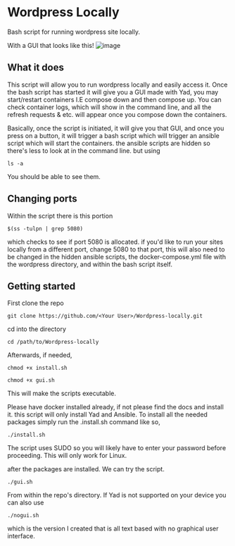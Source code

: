 # Wordpress Locally

Bash script for running wordpress site locally.

With a GUI that looks like this!
![image](https://user-images.githubusercontent.com/100642899/204152751-2c350f10-a509-451c-a982-ea35a5e09539.png)


## What it does

This script will allow you to run wordpress locally and easily access it. Once the bash script has started
it will give you a GUI made with Yad, you may start/restart containers I.E compose down and then compose up. 
You can check container logs, which will show in the command line, and all the refresh requests & etc. will appear once you compose down the containers. 

Basically, once the script is initiated, it will give you that GUI, and once you press on a button, it will trigger a bash script which will trigger an ansible script which will start the containers. the ansible scripts are hidden so there's less to look at in the command line. but using
```
ls -a
```
You should be able to see them.

## Changing ports

Within the script there is this portion

```
$(ss -tulpn | grep 5080)
```
which checks to see if port 5080 is allocated.
if you'd like to run your sites locally from a different port, change 5080 to that port, this will also need to be changed in the hidden ansible scripts, 
the docker-compose.yml file with the wordpress directory, and within the bash script itself.

## Getting started

First clone the repo

```
git clone https://github.com/<Your User>/Wordpress-locally.git
```

cd into the directory

```
cd /path/to/Wordpress-locally
```
Afterwards,
if needed,
```
chmod +x install.sh
```
```
chmod +x gui.sh
```
This will make the scripts executable.

Please have docker installed already, if not please find the docs and install it. this script 
will only install Yad and Ansible. 
To install all the needed packages simply run the .install.sh command like so,
```
./install.sh
```
The script uses SUDO so you will likely have to enter your password before proceeding. This will only work for Linux.

after the packages are installed. We can try the script.
```
./gui.sh
```
From within the repo's directory.
If Yad is not supported on your device you can also use 
```
./nogui.sh
```
which is the version I created that is all text based with no graphical user interface.
